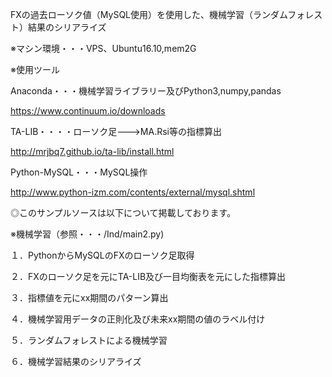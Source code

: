 
FXの過去ローソク値（MySQL使用）を使用した、機械学習（ランダムフォレスト）結果のシリアライズ

※マシン環境・・・VPS、Ubuntu16.10,mem2G

※使用ツール

Anaconda・・・機械学習ライブラリー及びPython3,numpy,pandas

https://www.continuum.io/downloads

TA-LIB・・・・ローソク足--->MA.Rsi等の指標算出

http://mrjbq7.github.io/ta-lib/install.html

Python-MySQL・・・MySQL操作

 http://www.python-izm.com/contents/external/mysql.shtml

◎このサンプルソースは以下について掲載しております。

※機械学習（参照・・・/Ind/main2.py)

１．PythonからMySQLのFXのローソク足取得

２．FXのローソク足を元にTA-LIB及び一目均衡表を元にした指標算出

３．指標値を元にxx期間のパターン算出

４．機械学習用データの正則化及び未来xx期間の値のラベル付け

５．ランダムフォレストによる機械学習

６．機械学習結果のシリアライズ

